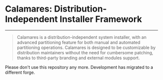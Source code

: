 <!-- SPDX-FileCopyrightText: no
     SPDX-License-Identifier: CC0-1.0
-->

# Calamares: Distribution-Independent Installer Framework
---------

> Calamares is a distribution-independent system installer, with an advanced partitioning
> feature for both manual and automated partitioning operations. Calamares is designed to
> be customizable by distribution maintainers without the need for cumbersome patching,
> thanks to third-party branding and external modules support.

Please don't use this repository any more.
Development has migrated to a different forge.
